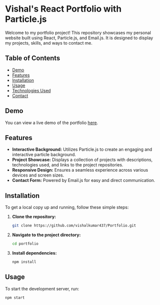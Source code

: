 # Vishal's React Portfolio with Particle.js

Welcome to my portfolio project! This repository showcases my personal website built using React, Particle.js, and Email.js. It is designed to display my projects, skills, and ways to contact me.

## Table of Contents

- [Demo](#demo)
- [Features](#features)
- [Installation](#installation)
- [Usage](#usage)
- [Technologies Used](#technologies-used)
- [Contact](#contact)

## Demo

You can view a live demo of the portfolio [here](https://vkdeveloper.netlify.app/).

## Features

- **Interactive Background:** Utilizes Particle.js to create an engaging and interactive particle background.
- **Project Showcase:** Displays a collection of projects with descriptions, technologies used, and links to the project repositories.
- **Responsive Design:** Ensures a seamless experience across various devices and screen sizes.
- **Contact Form:** Powered by Email.js for easy and direct communication.

## Installation

To get a local copy up and running, follow these simple steps:

1. **Clone the repository:**

    ```bash
    git clone https://github.com/vishalkumar437/Portfolio.git
    ```

2. **Navigate to the project directory:**

    ```bash
    cd portfolio
    ```

3. **Install dependencies:**

    ```bash
    npm install
    ```

## Usage

To start the development server, run:

```bash
npm start

